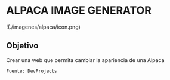 # ALPACA IMAGE GENERATOR

!(./imagenes/alpaca/icon.png)

## Objetivo

Crear una web que permita cambiar la apariencia de una Alpaca

```
Fuente: DevProjects
```
